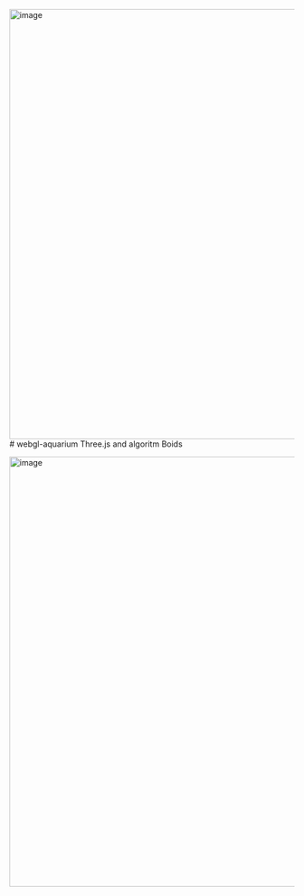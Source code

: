 <img width="1315" height="761" alt="image" src="https://github.com/user-attachments/assets/a08a584f-4176-4b67-a04f-2af9fddc4f00" /># webgl-aquarium
Three.js and algoritm Boids

<img width="1315" height="761" alt="image" src="https://github.com/user-attachments/assets/5313409f-e134-4907-9157-c5df15010ea1" />
